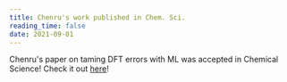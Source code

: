 ```yaml
---
title: Chenru's work published in Chem. Sci.
reading_time: false
date: 2021-09-01
---
```


Chenru's paper on taming DFT errors with ML was accepted in Chemical Science! Check it out [here](https://pubs.rsc.org/en/Content/ArticleLanding/2021/SC/D1SC03701C)!

<!--more-->
